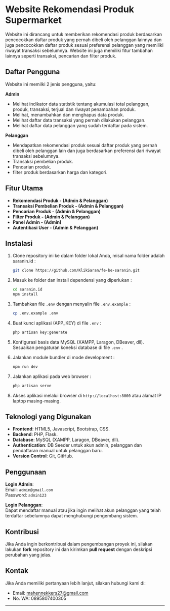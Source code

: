 # Website Rekomendasi Produk Supermarket
Website ini dirancang untuk memberikan rekomendasi produk berdasarkan pencocokkan daftar produk yang pernah dibeli oleh pelanggan lainnya dan juga pencocokkan daftar produk sesuai preferensi pelanggan yang memiliki riwayat transaksi sebelumnya. Website ini juga memiliki fitur tambahan lainnya seperti transaksi, pencarian dan filter produk. 

## Daftar Pengguna
Website ini memilki 2 jenis pengguna, yaitu:

**Admin**
   - Melihat indikator data statistik tentang akumulasi total pelanggan, produk, transaksi, terjual dan riwayat penambahan produk.
   - Melihat, menambahkan dan menghapus data produk.
   - Melihat daftar data transaksi yang pernah dilakukan pelanggan.
   - Melihat daftar data pelanggan yang sudah terdaftar pada sistem.

**Pelanggan**
   - Mendapatkan rekomendasi produk sesuai daftar produk yang pernah dibeli oleh pelanggan lain dan juga berdasarkan preferensi dari riwayat transaksi sebelumnya.
   - Transaksi pembelian produk.
   - Pencarian produk.
   - filter produk berdasarkan harga dan kategori.

## Fitur Utama
- **Rekomendasi Produk - (Admin & Pelanggan)**  
- **Transaksi Pembelian Produk - (Admin & Pelanggan)**
- **Pencarian Produk - (Admin & Pelanggan)**
- **Filter Produk - (Admin & Pelanggan)**
- **Panel Admin - (Admin)**
- **Autentikasi User - (Admin & Pelanggan)** 

## Instalasi
1. Clone repository ini ke dalam folder lokal Anda, misal nama folder adalah saranin.id :
    ```bash
    git clone https://github.com/KlikSaran/fe-be-saranin.git
    ```
    
2. Masuk ke folder dan install dependensi yang diperlukan :
    ```bash
    cd saranin.id
    npm install
    ```

3. Tambahkan file `.env` dengan menyalin file `.env.example` :
   ```bash
   cp .env.example .env
   ```

4. Buat kunci aplikasi (APP_KEY) di file `.env` :
   ```bash
   php artisan key:generate
   ```

5. Konfigurasi basis data MySQL (XAMPP, Laragon, DBeaver, dll). Sesuaikan pengaturan koneksi database di file `.env` .
   
6. Jalankan module bundler di mode development :
   ```bash
   npm run dev
   ```

7. Jalankan aplikasi pada web browser :
    ```bash
    php artisan serve
    ```

8. Akses aplikasi melalui browser di `http://localhost:8000` atau alamat IP laptop masing-masing.

## Teknologi yang Digunakan
- **Frontend**: HTML5, Javascript, Bootstrap, CSS.
- **Backend**: PHP, Flask.
- **Database**: MySQL (XAMPP, Laragon, DBeaver, dll).
- **Authentication**: DB Seeder untuk akun admin, pelanggan dan pendaftaran manual untuk pelanggan baru.
- **Version Control**: Git, GitHub.

## Penggunaan
**Login Admin**:  
   Email: `admin@gmail.com`  
   Password: `admin123`
   
**Login Pelanggan**:  
   Dapat mendaftar manual atau jika ingin melihat akun pelanggan yang telah terdaftar sebelumnya dapat menghubungi pengembang sistem.

## Kontribusi
Jika Anda ingin berkontribusi dalam pengembangan proyek ini, silakan lakukan **fork** repository ini dan kirimkan **pull request** dengan deskripsi perubahan yang jelas.

## Kontak
Jika Anda memiliki pertanyaan lebih lanjut, silakan hubungi kami di:  
- Email: mahennekkers27@gmail.com
- No. WA: 0895807400305

---
